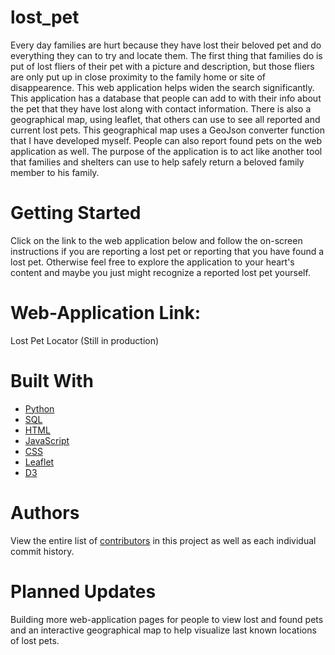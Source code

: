 # lost_pet

Every day families are hurt because they have lost their beloved pet and do everything they can to try and locate them. The first thing that families do is put of lost fliers of their pet with a picture and description, but those fliers are only put up in close proximity to the family home or site of disappearence. This web application helps widen the search significantly. This application has a database that people can add to with their info about the pet that they have lost along with contact information. There is also a geographical map, using leaflet, that others can use to see all reported and current lost pets. This geographical map uses a GeoJson converter function that I have developed myself. People can also report found pets on the web application as well. The purpose of the application is to act like another tool that families and shelters can use to help safely return a beloved family member to his family.

# Getting Started
Click on the link to the web application below and follow the on-screen instructions if you are reporting a lost pet or reporting that you have found a lost pet. Otherwise feel free to explore the application to your heart's content and maybe you just might recognize a reported lost pet yourself.

# Web-Application Link:
Lost Pet Locator (Still in production)

# Built With
* [Python](https://www.python.org/)
* [SQL](https://en.wikipedia.org/wiki/SQL)
* [HTML](https://en.wikipedia.org/wiki/HTML)
* [JavaScript](https://en.wikipedia.org/wiki/JavaScript)
* [CSS](https://en.wikipedia.org/wiki/Cascading_Style_Sheets)
* [Leaflet](https://leafletjs.com/)
* [D3](https://d3js.org/)

# Authors
View the entire list of [contributors](https://github.com/MichaelPearson-gif/lost_pet/graphs/contributors) in this project as well as each individual commit history.

# Planned Updates
Building more web-application pages for people to view lost and found pets and an interactive geographical map to help visualize last known locations of lost pets.
